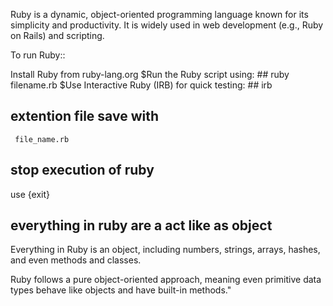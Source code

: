 Ruby is a dynamic, object-oriented programming language known for its simplicity and productivity. It is widely used in web development (e.g., Ruby on Rails) and scripting.

To run Ruby::

Install Ruby from ruby-lang.org
$Run the Ruby script using:
               ##   ruby filename.rb
$Use Interactive Ruby (IRB) for quick testing:
               ##   irb
 

 ## extention file save with
     file_name.rb

## stop execution of ruby 
  use {exit}


## everything in ruby are a act like as object
   Everything in Ruby is an object, including numbers, strings, arrays, hashes, and even methods and classes.
 
   Ruby follows a pure object-oriented approach, meaning even primitive data types behave like objects and have built-in methods."

   #
  